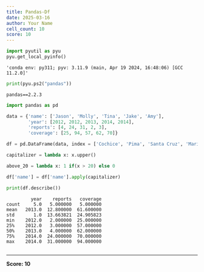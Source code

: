 ```yaml
---
title: Pandas-Df
date: 2025-03-16
author: Your Name
cell_count: 10
score: 10
---
```


```python
import pyutil as pyu
pyu.get_local_pyinfo()
```




    'conda env: py311; pyv: 3.11.9 (main, Apr 19 2024, 16:48:06) [GCC 11.2.0]'




```python
print(pyu.ps2("pandas"))
```

    pandas==2.2.3
    



```python
import pandas as pd

```


```python
data = {'name': ['Jason', 'Molly', 'Tina', 'Jake', 'Amy'], 
        'year': [2012, 2012, 2013, 2014, 2014], 
        'reports': [4, 24, 31, 2, 3],
        'coverage': [25, 94, 57, 62, 70]}
```


```python
df = pd.DataFrame(data, index = ['Cochice', 'Pima', 'Santa Cruz', 'Maricopa', 'Yuma'])
```


```python
capitalizer = lambda x: x.upper()
```


```python
above_20 = lambda x: 1 if(x > 20) else 0
```


```python
df['name'] = df['name'].apply(capitalizer)
```


```python
print(df.describe())
```

             year    reports   coverage
    count     5.0   5.000000   5.000000
    mean   2013.0  12.800000  61.600000
    std       1.0  13.663821  24.905823
    min    2012.0   2.000000  25.000000
    25%    2012.0   3.000000  57.000000
    50%    2013.0   4.000000  62.000000
    75%    2014.0  24.000000  70.000000
    max    2014.0  31.000000  94.000000



```python

```


---
**Score: 10**